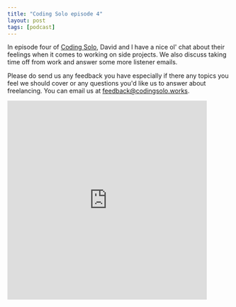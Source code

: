 ```yaml
---
title: "Coding Solo episode 4"
layout: post
tags: [podcast]
---
```


In episode four of [Coding Solo](https://codingsolo.works/), David and I have a nice ol' chat about their feelings when it comes to working on side projects. We also discuss taking time off from work and answer some more listener emails.

Please do send us any feedback you have especially if there any topics you feel we should cover or any questions you'd like us to answer about freelancing. You can email us at [feedback@codingsolo.works](mailto:feedback@codingsolo.works).

<iframe width="450" height="450" scrolling="no" frameborder="no" src="https://w.soundcloud.com/player/?url=https%3A//api.soundcloud.com/tracks/338818448&amp;auto_play=false&amp;hide_related=false&amp;show_comments=false&amp;show_user=true&amp;show_reposts=false&amp;visual=true"></iframe>
